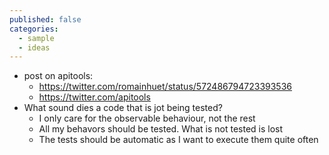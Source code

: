 ```yaml
---
published: false
categories:
  - sample
  - ideas
---
```


* post on apitools: 
  * https://twitter.com/romainhuet/status/572486794723393536
  * https://twitter.com/apitools
* What sound dies a code that is jot being tested?
  * I only care for the observable behaviour, not the rest
  * All my behavors should be tested. What is not tested is lost
  * The tests should be automatic as I want to execute them quite often

